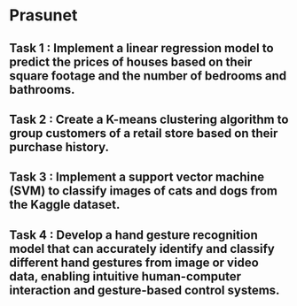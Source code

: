 # Prasunet

## Task 1 : Implement a linear regression model to predict the prices of houses based on their square footage and the number of bedrooms and bathrooms.
## Task 2 : Create a K-means clustering algorithm to group customers of a retail store based on their purchase history.
## Task 3 : Implement a support vector machine (SVM) to classify images of cats and dogs from the Kaggle dataset.
## Task 4 : Develop a hand gesture recognition model that can accurately identify and classify different hand gestures from image or video data, enabling intuitive human-computer interaction and gesture-based control systems.
